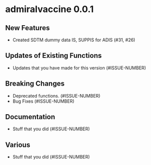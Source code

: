 # admiralvaccine 0.0.1

## New Features

- Created SDTM dummy data IS, SUPPIS for ADIS (#31, #26)

## Updates of Existing Functions

 - Updates that you have made for this version (#ISSUE-NUMBER)

## Breaking Changes

 - Deprecated functions. (#ISSUE-NUMBER)
 - Bug Fixes (#ISSUE-NUMBER)

## Documentation

 - Stuff that you did (#ISSUE-NUMBER)

## Various

 - Stuff that you did (#ISSUE-NUMBER)

